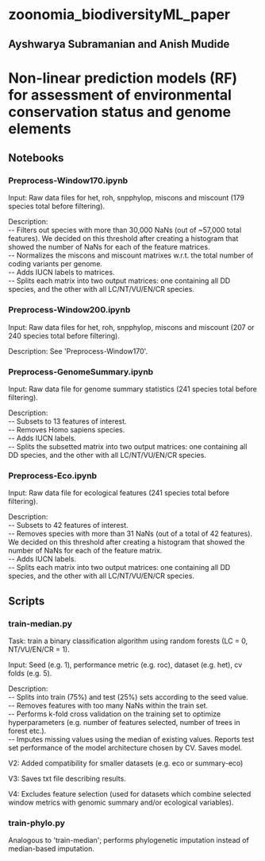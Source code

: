 # zoonomia_biodiversityML_paper

## Ayshwarya Subramanian and Anish Mudide

# Non-linear prediction models (RF) for assessment of environmental conservation status and genome elements

## Notebooks

### Preprocess-Window170.ipynb

Input: Raw data files for het, roh, snpphylop, miscons and miscount (179 species total before filtering). 

Description: \
-- Filters out species with more than 30,000 NaNs (out of ~57,000 total features). We decided on this threshold after creating a histogram that showed the number of NaNs for each of the feature matrices. \
-- Normalizes the miscons and miscount matrixes w.r.t. the total number of coding variants per genome. \
-- Adds IUCN labels to matrices. \
-- Splits each matrix into two output matrices: one containing all DD species, and the other with all LC/NT/VU/EN/CR species.

### Preprocess-Window200.ipynb

Input: Raw data files for het, roh, snpphylop, miscons and miscount (207 or 240 species total before filtering). 

Description: See 'Preprocess-Window170'.

### Preprocess-GenomeSummary.ipynb

Input: Raw data file for genome summary statistics (241 species total before filtering). 

Description: \
-- Subsets to 13 features of interest. \
-- Removes Homo sapiens species. \
-- Adds IUCN labels. \
-- Splits the subsetted matrix into two output matrices: one containing all DD species, and the other with all LC/NT/VU/EN/CR species.

### Preprocess-Eco.ipynb

Input: Raw data file for ecological features (241 species total before filtering). 

Description: \
-- Subsets to 42 features of interest. \
-- Removes species with more than 31 NaNs (out of a total of 42 features). We decided on this threshold after creating a histogram that showed the number of NaNs for each of the feature matrix. \
-- Adds IUCN labels.\
-- Splits each matrix into two output matrices: one containing all DD species, and the other with all LC/NT/VU/EN/CR species.


## Scripts

### train-median.py

Task: train a binary classification algorithm using random forests (LC = 0, NT/VU/EN/CR = 1).

Input: Seed (e.g. 1), performance metric (e.g. roc), dataset (e.g. het), cv folds (e.g. 5).

Description: \
-- Splits into train (75%) and test (25%) sets according to the seed value. \
-- Removes features with too many NaNs within the train set. \
-- Performs k-fold cross validation on the training set to optimize hyperparameters (e.g. number of features selected, number of trees in forest etc.). \
-- Imputes missing values using the median of existing values. Reports test set performance of the model architecture chosen by CV. Saves model.

V2: Added compatibility for smaller datasets (e.g. eco or summary-eco)

V3: Saves txt file describing results.

V4: Excludes feature selection (used for datasets which combine selected window metrics with genomic summary and/or ecological variables).

### train-phylo.py

Analogous to 'train-median'; performs phylogenetic imputation instead of median-based imputation.

